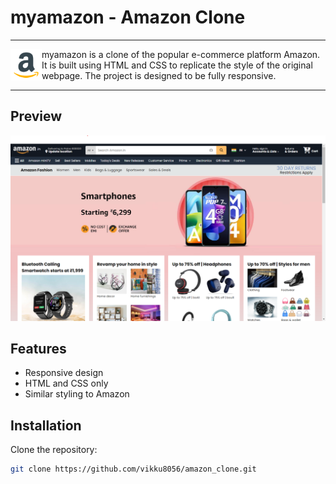 # myamazon - Amazon Clone

---

<img src="https://github.com/vikku8056/Assets/blob/main/logo/amazon.png" height="50px" align="left">
myamazon is a clone of the popular e-commerce platform Amazon. It is built using HTML and CSS to replicate the style of the original webpage. The project is designed to be fully responsive.

---

## Preview

![myamazon Preview](https://github.com/vikku8056/Assets/blob/main/amazon_clone/output.png)

## Features

- Responsive design
- HTML and CSS only
- Similar styling to Amazon

## Installation

Clone the repository:

```bash
git clone https://github.com/vikku8056/amazon_clone.git
```
